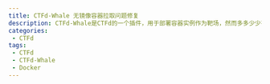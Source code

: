 ```yaml
---
title: CTFd-Whale 无镜像容器拉取问题修复
description: CTFd-Whale是CTFd的一个插件，用于部署容器实例作为靶场，然而多多少少有点问题
categories:
 - CTFd
tags:
 - CTFd
 - CTFd-Whale
 - Docker
---
```



